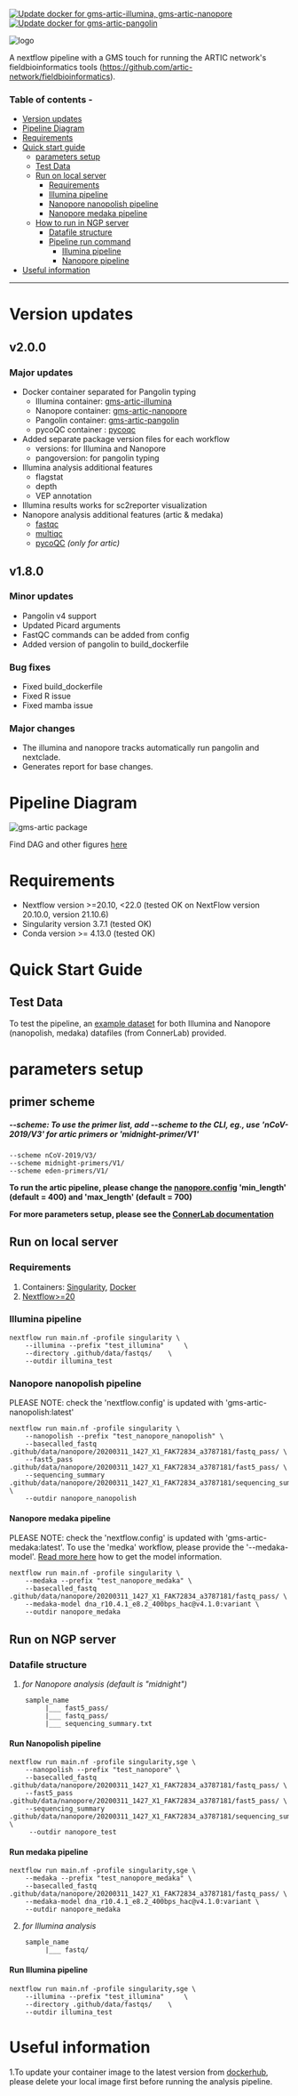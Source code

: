 [![Update docker for gms-artic-illumina, gms-artic-nanopore](https://github.com/genomic-medicine-sweden/gms-artic/actions/workflows/build_dockerfile_master.yml/badge.svg)](https://github.com/genomic-medicine-sweden/gms-artic/actions/workflows/build_dockerfile_master.yml) [![Update docker for gms-artic-pangolin
](https://github.com/genomic-medicine-sweden/gms-artic/actions/workflows/build_dockerfile_pangolin_master.yml/badge.svg)](https://github.com/genomic-medicine-sweden/gms-artic/actions/workflows/build_dockerfile_pangolin_master.yml)

![logo](workflow-image/logo.png)

A nextflow pipeline with a GMS touch for running the ARTIC network's fieldbioinformatics tools (https://github.com/artic-network/fieldbioinformatics).

### Table of contents - 
- [Version updates](#Version-updates)
- [Pipeline Diagram](#Pipeline-Diagram)
- [Requirements](#Requirements)
- [Quick start guide](#Quick-Start-Guide)
  - [parameters setup](#Parameters-setup)
  - [Test Data](#Test-Data)
  - [Run on local server](#-Run-on-local-server)
    - [Requirements](#Requirements)
    - [Illumina pipeline](#Illumina-pipeline)
    - [Nanopore nanopolish pipeline](#Nanopore-nanopolish-pipeline)
    - [Nanopore medaka pipeline](#Nanopore-medaka-pipeline)
  - [How to run in NGP server](#How-to-run-in-NGP-server)
    - [Datafile structure](#Datafile-structure)
    - [Pipeline run command](#Manual-running-of-analysis-pipeline)
      - [Illumina pipeline](#Run-Illumina-pipeline)
      - [Nanopore pipeline](#Run-Nanopore-Pipeline)
- [Useful information](#Useful-information) 
------------
# Version updates
## v2.0.0
### Major updates
- Docker container separated for Pangolin typing 
    - Illumina container: [gms-artic-illumina](https://hub.docker.com/repository/docker/genomicmedicinesweden/gms-artic-illumina)
    - Nanopore container: [gms-artic-nanopore](https://hub.docker.com/repository/docker/genomicmedicinesweden/gms-artic-nanopore)
    - Pangolin container: [gms-artic-pangolin](https://hub.docker.com/repository/docker/genomicmedicinesweden/gms-artic-pangolin)
    - pycoQC container  : [pycoqc](https://hub.docker.com/repository/docker/jd21/pycoqc)
- Added separate package version files for each workflow 
    - versions: for Illumina and Nanopore
    - pangoversion: for pangolin typing
- Illumina analysis additional features 
    - flagstat
    - depth
    - VEP annotation
- Illumina results works for sc2reporter visualization
- Nanopore analysis additional features (artic & medaka)
    - [fastqc](https://github.com/s-andrews/FastQC)
    - [multiqc](https://multiqc.info)
    - [pycoQC](https://github.com/a-slide/pycoQC) *(only for artic)*

## v1.8.0
### Minor updates

- Pangolin v4 support
- Updated Picard arguments
- FastQC commands can be added from config
- Added version of pangolin to build_dockerfile

### Bug fixes
- Fixed build_dockerfile
- Fixed R issue
- Fixed mamba issue

### Major changes
* The illumina and nanopore tracks automatically run pangolin and nextclade.
* Generates report for base changes.

# Pipeline Diagram
![gms-artic package](workflow-image/GMS-Artic_workflow.png)

Find DAG and other figures [here](workflow-image/)

# Requirements
- Nextflow version >=20.10, <22.0 (tested OK on NextFlow version 20.10.0, version 21.10.6)
- Singularity version 3.7.1 (tested OK)
- Conda version >= 4.13.0 (tested OK)

# Quick Start Guide
## Test Data
To test the pipeline, an [example dataset](./.github/data) for both Illumina and Nanopore (nanopolish, medaka) datafiles (from ConnerLab) provided.

# parameters setup
## primer scheme
##### --scheme: To use the primer list, add --scheme to the CLI, eg., use 'nCoV-2019/V3' for artic primers or 'midnight-primer/V1'

```
--scheme nCoV-2019/V3/
--scheme midnight-primers/V1/
--scheme eden-primers/V1/
```
**To run the artic pipeline, please change the [nanopore.config](https://github.com/JD2112/gms-artic/blob/master/conf/nanopore.config) 'min_length' (default = 400) and 'max_length' (default = 700)**

**For more parameters setup, please see the [ConnerLab documentation](ConnerLab-README.md)**

## Run on local server
### Requirements
1. Containers: [Singularity](https://singularity-tutorial.github.io/01-installation/), [Docker](https://docs.docker.com/engine/install/)
2. [Nextflow>=20](https://www.nextflow.io/docs/latest/getstarted.html)

### Illumina pipeline
```
nextflow run main.nf -profile singularity \
    --illumina --prefix "test_illumina"     \
    --directory .github/data/fastqs/    \
    --outdir illumina_test
```
### Nanopore nanopolish pipeline

PLEASE NOTE: check the 'nextflow.config' is updated with 'gms-artic-nanopolish:latest'

```
nextflow run main.nf -profile singularity \
    --nanopolish --prefix "test_nanopore_nanopolish" \
    --basecalled_fastq .github/data/nanopore/20200311_1427_X1_FAK72834_a3787181/fastq_pass/ \
    --fast5_pass .github/data/nanopore/20200311_1427_X1_FAK72834_a3787181/fast5_pass/ \
    --sequencing_summary .github/data/nanopore/20200311_1427_X1_FAK72834_a3787181/sequencing_summary_FAK72834_298b7829.txt \
    --outdir nanopore_nanopolish
```
#### Nanopore medaka pipeline

PLEASE NOTE: check the 'nextflow.config' is updated with 'gms-artic-medaka:latest'. To use the 'medka' workflow, please provide the '--medaka-model'. [Read more here](https://github.com/nanoporetech/medaka/tree/master#models) how to get the model information.

```
nextflow run main.nf -profile singularity \
    --medaka --prefix "test_nanopore_medaka" \
    --basecalled_fastq .github/data/nanopore/20200311_1427_X1_FAK72834_a3787181/fastq_pass/ \
    --medaka-model dna_r10.4.1_e8.2_400bps_hac@v4.1.0:variant \
    --outdir nanopore_medaka
```

## Run on NGP server
### Datafile structure
1. *for Nanopore analysis (default is "midnight")*
```
    sample_name
         |___ fast5_pass/
         |___ fastq_pass/
         |___ sequencing_summary.txt
```
#### Run Nanopolish pipeline
```
nextflow run main.nf -profile singularity,sge \
    --nanopolish --prefix "test_nanopore" \
    --basecalled_fastq .github/data/nanopore/20200311_1427_X1_FAK72834_a3787181/fastq_pass/ \
    --fast5_pass .github/data/nanopore/20200311_1427_X1_FAK72834_a3787181/fast5_pass/ \
    --sequencing_summary .github/data/nanopore/20200311_1427_X1_FAK72834_a3787181/sequencing_summary_FAK72834_298b7829.txt \
     --outdir nanopore_test
```

#### Run medaka pipeline
```
nextflow run main.nf -profile singularity,sge \
    --medaka --prefix "test_nanopore_medaka" \
    --basecalled_fastq .github/data/nanopore/20200311_1427_X1_FAK72834_a3787181/fastq_pass/ \
    --medaka-model dna_r10.4.1_e8.2_400bps_hac@v4.1.0:variant \
    --outdir nanopore_medaka
```
2. *for Illumina analysis*
```
    sample_name     
         |___ fastq/
```
#### Run Illumina pipeline
```
nextflow run main.nf -profile singularity,sge \
    --illumina --prefix "test_illumina"     \
    --directory .github/data/fastqs/    \
    --outdir illumina_test
```


# Useful information
1.To update your container image to the latest version from [dockerhub](https://hub.docker.com/orgs/genomicmedicinesweden/repositories), please delete your local image first before running the analysis pipeline.
